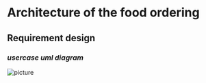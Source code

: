 # Architecture of the food ordering #
## Requirement design ##
### *usercase uml diagram* ###
![picture](blob:https://app.creately.com/6dcb893b-32ce-49c0-a23f-9f2711ae9da6)
